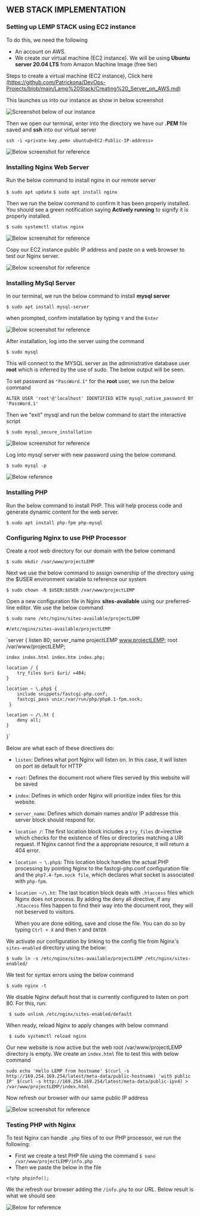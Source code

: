 ## WEB STACK IMPLEMENTATION ##
### Setting up LEMP STACK using EC2 instance ###
To do this, we need the following 
- An account on AWS.
- We create our virtual machine (EC2 instance). We will be using **Ubuntu server 20.04 LTS** from Amazon Machine Image (free tier)

Steps to create a virtual machine (EC2 instance), Click here [(https://github.com/Patrickona/DevOps-Projects/blob/main/Lamp%20Stack/Creating%20_Server_on_AWS.md)](./Creating_Server_on_AWS)

This launches us into our instance as show in below screenshot

![Screenshot below of our instance](Images/EC2_instance.png)

Then we open our terminal, enter into the directory we have our **.PEM** file saved and **ssh** into our virtual server

`ssh -i <private-key.pem> ubuntu@<EC2-Public-IP-address>`

![Below screenshot for reference](Images/Ubuntu_VC.png)

### Installing Nginx Web Server ###

Run the below command to install nginx in our remote server

`$ sudo apt update`
`$ sudo apt install nginx`

 Then we run the below command to confirm it has been properly installed. You should see a green notification saying **Actively running** to signify it is properly installed.

`$ sudo systemctl status nginx`

 ![Below screenshot for reference](Images/nginx_install.png)

 Copy our EC2 instance public IP address and paste on a web browser to test our Nginx server.

 ![Below screenshot for reference](Images/Web_browser.png)

 ### Installing MySql Server ###

 In our terminal, we run the below command to install **mysql server**

`$ sudo apt install mysql-server`

when prompted, confirm installation by typing `Y` and the `Enter`

![Below screenshot for reference](Images/mysql_install.png)

After installation, log into the server using the command

`$ sudo mysql`

This will connect to the MYSQL server as the administrative database user **root** which is inferred by the use of sudo. The below output will be seen.

To set password as `"PassWord.1"` for the **root** user, we run the below command

`ALTER USER 'root'@'localhost' IDENTIFIED WITH mysql_native_password BY 'PassWord.1'`

Then we "exit" mysql and run the below command to start the interactive script

`$ sudo mysql_secure_installation`

![Below screenshot for reference](Images/My_secure.png)

Log into mysql server with new password using the below command.

`$ sudo mysql -p`

![Below reference](Images/mysql_test.png)

 ### Installing PHP ###

Run the below command to install PHP. This will help process code and generate dynamic content for the web server.

 `$ sudo apt install php-fpm php-mysql`

### Configuring Nginx to use PHP Processor ###

Create a root web directory for our domain with the below command

 `$ sudo mkdir /var/www/projectLEMP`

 Next we use the below command to assign ownership of the directory using the $USER environment variable to reference our system

 `$ sudo chown -R $USER:$USER /var/www/projectLEMP`

Open a new configuration file in Nginx **sites-available** using our preferred-line editor. We use the below command

`$ sudo nano /etc/nginx/sites-available/projectLEMP`

`#/etc/nginx/sites-available/projectLEMP`

`server {
    listen 80;
    server_name projectLEMP www.projectLEMP;
    root /var/www/projectLEMP;

    index index.html index.htm index.php;

    location / {
        try_files $uri $uri/ =404;
    }

    location ~ \.php$ {
        include snippets/fastcgi-php.conf;
        fastcgi_pass unix:/var/run/php/php8.1-fpm.sock;
     }

    location ~ /\.ht {
        deny all;
    }

}`

Below are what each of these directives do: 
- `listen`: Defines what port Nginx will listen on. In this case, it will listen on port `80` default for HTTP
- `root`: Defines the document root where files served by this website will be saved
- `index`: Defines in which order Nginx will prioritize index files for this website.
- `server_name`: Defines which domain names and/or IP addresse this server block should respond for.
- `location /`: The first location block includes a `try_files` dr=irective which checks for the existence of files or directories matching a URI request. If Nginx cannot find the a appropriate resource, it will return a 404 error.
- `location ~ \.php$`: This location block handles the actual PHP processing by pointing Nginx to the fastcgi-php.conf configuration file and the `php7.4-fpm.sock file`, which declares what socket is associated with `php-fpm`.
- `location ~/\.ht`: The last location block deals with `.htaccess` files which Nginx does not process. By adding the deny all directive, if any `.htaccess` files happen to find their way into the document root, they will not beserved to visitors.

  When you are done editing, save and close the file. You can do so by typing `Ctrl + X` and then `Y` and `ENTER`

We activate our configuration by linking to the config file from Nginx's `sites-enabled` directory using the below:

`$ sudo ln -s /etc/nginx/sites-available/projectLEMP /etc/nginx/sites-enabled/`

We test for syntax errors using the below command

`$ sudo nginx -t`

We disable Nginx default host that is currently configured to listen on port 80. For this, run: 

` $ sudo unlink /etc/nginx/sites-enabled/default`

When ready, reload Nginx to apply changes with below command

` $ sudo systemctl reload nginx`

Our new website is now active but the web root /var/www/projectLEMP directory is empty. We create an `index.html` file to test this with below command

`sudo echo 'Hello LEMP from hostname' $(curl -s http://169.254.169.254/latest/meta-data/public-hostname) 'with public IP' $(curl -s http://169.254.169.254/latest/meta-data/public-ipv4) > /var/www/projectLEMP/index.html`

Now refresh our browser with our same public IP address

![Below screenshot for reference](Images/PNP_browser_test.png)

### Testing PHP with Nginx ###

To test Nginx can handle `.php` files of to our PHP processor, we run the following:

- First we create a test PHP file using the command `$ nano /var/www/projectLEMP/info.php `
- Then we paste the below in the file

`<?php
phpinfo();`

We the refresh our browser adding the `/info.php` to our *URL*. Below result is what we should see

![Below for reference](Images/info_PHP.png)
